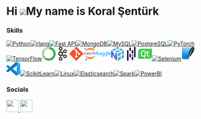 Hi ![](https://user-images.githubusercontent.com/18350557/176309783-0785949b-9127-417c-8b55-ab5a4333674e.gif)My name is Koral Şentürk
=====================================================================================================================================
### Skills

<p align="left">
<a href="https://www.python.org/" target="_blank" rel="noreferrer"><img src="https://raw.githubusercontent.com/danielcranney/readme-generator/main/public/icons/skills/python-colored.svg" width="36" height="36" alt="Python" /></a><a href="https://www.r-project.org/" target="_blank" rel="noreferrer"><img src="https://raw.githubusercontent.com/danielcranney/readme-generator/main/public/icons/skills/rlang-colored.svg" width="36" height="36" alt="rlang" /></a><a href="https://fastapi.tiangolo.com/" target="_blank" rel="noreferrer"><img src="https://raw.githubusercontent.com/danielcranney/readme-generator/main/public/icons/skills/fastapi-colored.svg" width="36" height="36" alt="Fast API" /></a><a href="https://www.mongodb.com/" target="_blank" rel="noreferrer"><img src="https://raw.githubusercontent.com/danielcranney/readme-generator/main/public/icons/skills/mongodb-colored.svg" width="36" height="36" alt="MongoDB" /></a><a href="https://www.mysql.com/" target="_blank" rel="noreferrer"><img src="https://raw.githubusercontent.com/danielcranney/readme-generator/main/public/icons/skills/mysql-colored.svg" width="36" height="36" alt="MySQL" /></a><a href="https://www.postgresql.org/" target="_blank" rel="noreferrer"><img src="https://raw.githubusercontent.com/danielcranney/readme-generator/main/public/icons/skills/postgresql-colored.svg" width="36" height="36" alt="PostgreSQL" /></a><a href="https://pytorch.org/" target="_blank" rel="noreferrer"><img src="https://raw.githubusercontent.com/danielcranney/readme-generator/main/public/icons/skills/pytorch-colored.svg" width="36" height="36" alt="PyTorch" /></a><a href="https://www.tensorflow.org/" target="_blank" rel="noreferrer"><img src="https://raw.githubusercontent.com/danielcranney/readme-generator/main/public/icons/skills/tensorflow-colored.svg" width="36" height="36" alt="TensorFlow" /></a><a href="https://www.anaconda.com/" target="_blank" rel="noreferrer"><img src="https://github.com/devicons/devicon/blob/master/icons/anaconda/anaconda-original.svg" width="36" height="36" alt="Anaconda" /></a></a><a href="https://kafka.apache.org/" target="_blank" rel="noreferrer"><img src="https://github.com/devicons/devicon/blob/master/icons/apachekafka/apachekafka-original.svg" width="36" height="36" alt="Kafka" /></a><a href="https://git-scm.com/" target="_blank" rel="noreferrer"><img src="https://github.com/devicons/devicon/blob/master/icons/git/git-plain.svg" width="36" height="36" alt="Git" /></a><a href="https://jupyter.org/" target="_blank" rel="noreferrer"><img src="https://github.com/devicons/devicon/blob/master/icons/jupyter/jupyter-original-wordmark.svg" width="36" height="36" alt="Jupyter" /></a><a href="https://www.kaggle.com/" target="_blank" rel="noreferrer"><img src="https://github.com/devicons/devicon/blob/master/icons/kaggle/kaggle-original-wordmark.svg" width="36" height="36" alt="Kaggle" /></a><a href="https://numpy.org/" target="_blank" rel="noreferrer"><img src="https://github.com/devicons/devicon/blob/master/icons/numpy/numpy-original.svg" width="36" height="36" alt="Numpy" /></a><a href="https://pandas.pydata.org/" target="_blank" rel="noreferrer"><img src="https://github.com/devicons/devicon/blob/master/icons/pandas/pandas-original.svg" width="36" height="36" alt="Pandas" /></a><a href="https://doc.qt.io/qtforpython-6/" target="_blank" rel="noreferrer"><img src="https://github.com/devicons/devicon/blob/master/icons/qt/qt-original.svg" width="36" height="36" alt="Qt" /></a><a href="https://selenium-python.readthedocs.io/" target="_blank" rel="noreferrer"><img src="https://github.com/rahuldkjain/github-profile-readme-generator/blob/master/src/images/icons/Testing/selenium.svg" width="36" height="36" alt="Selenium" /></a><a href="https://www.sqlite.org/index.html" target="_blank" rel="noreferrer"><img src="https://github.com/devicons/devicon/blob/master/icons/sqlite/sqlite-original.svg" width="36" height="36" alt="SQlite" /></a><a href="https://code.visualstudio.com/" target="_blank" rel="noreferrer"><img src="https://github.com/devicons/devicon/blob/master/icons/vscode/vscode-original.svg" width="36" height="36" alt="VsCode" /></a><a href="https://scikit-learn.org/stable/" target="_blank" rel="noreferrer"><img src="https://github.com/rahuldkjain/github-profile-readme-generator/blob/master/src/images/icons/AIML/scikit.svg" width="36" height="36" alt="ScikitLearn" /></a><a href="https://www.linux.org/" target="_blank" rel="noreferrer"><img src="https://github.com/rahuldkjain/github-profile-readme-generator/blob/master/src/images/icons/Other/linux.svg" width="36" height="36" alt="Linux" /></a><a href="https://www.elastic.co/" target="_blank" rel="noreferrer"><img src="https://user-images.githubusercontent.com/25181517/183569191-f32cdf03-673f-4ae3-809b-3a8b376bb8a2.png" width="36" height="36" alt="Elasticsearch" /></a><a href="https://spark.apache.org/" target="_blank" rel="noreferrer"><img src="https://user-images.githubusercontent.com/25181517/184357834-eba1eee1-6074-4b9c-8ed3-5373868096cc.png" width="36" height="36" alt="Spark" /></a><a href="https://www.microsoft.com/tr-tr/power-platform/products/power-bi" target="_blank" rel="noreferrer"><img src="https://github.com/microsoft/PowerBI-Icons/blob/main/SVG/Power-BI.svg" width="36" height="36" alt="PowerBI" /></a>
</p>

### Socials

<p align="left"> <a href="https://www.github.com/koralsenturk" target="_blank" rel="noreferrer"> <picture> <source media="(prefers-color-scheme: dark)" srcset="https://raw.githubusercontent.com/danielcranney/readme-generator/main/public/icons/socials/github-dark.svg" /> <source media="(prefers-color-scheme: light)" srcset="https://raw.githubusercontent.com/danielcranney/readme-generator/main/public/icons/socials/github.svg" /> <img src="https://raw.githubusercontent.com/danielcranney/readme-generator/main/public/icons/socials/github.svg" width="32" height="32" /> </picture> </a> <a href="https://www.linkedin.com/in/koral-şentürk-421912285/" target="_blank" rel="noreferrer"> <picture> <source media="(prefers-color-scheme: dark)" srcset="https://raw.githubusercontent.com/danielcranney/readme-generator/main/public/icons/socials/linkedin-dark.svg" /> <source media="(prefers-color-scheme: light)" srcset="https://raw.githubusercontent.com/danielcranney/readme-generator/main/public/icons/socials/linkedin.svg" /> <img src="https://raw.githubusercontent.com/danielcranney/readme-generator/main/public/icons/socials/linkedin.svg" width="32" height="32" /> </picture> </a></p>
